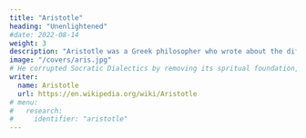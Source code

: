 ```yaml
---
title: "Aristotle"
heading: "Unenlightened"
#date: 2022-08-14
weight: 3
description: "Aristotle was a Greek philosopher who wrote about the different Greek philosophies and advanced his own substance-based beliefs"
image: "/covers/aris.jpg"
# He corrupted Socratic Dialectics by removing its spritual foundation, replacing it with a mental foundation, as a thesis. Hegel (or someone who interpreted Hegel) then built on it with antithesis and synthesis.
writer:
  name: Aristotle 
  url: https://en.wikipedia.org/wiki/Aristotle
# menu:
#   research:
#     identifier: "aristotle"    
---
```


